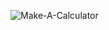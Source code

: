 ![Make-A-Calculator](https://github.com/user-attachments/assets/c0feea6d-2ccb-4376-8711-aea9bbc9c930)

